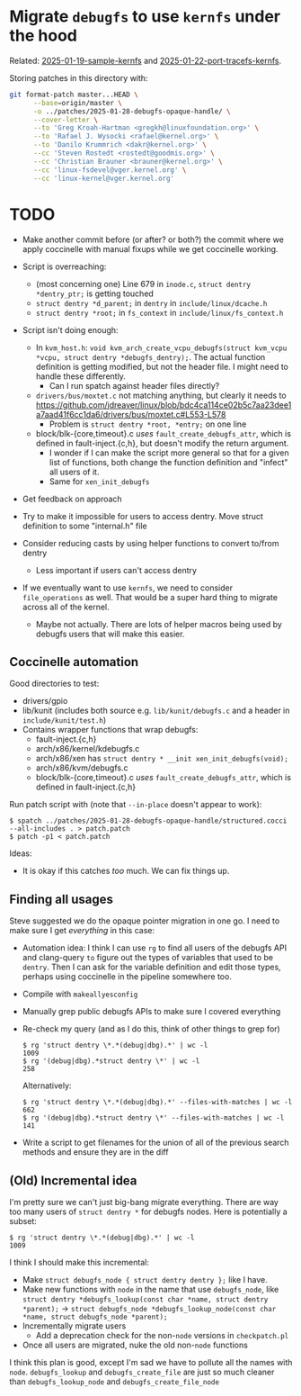 # Migrate `debugfs` to use `kernfs` under the hood

Related: [2025-01-19-sample-kernfs](../2025-01-19-sample-kernfs) and [2025-01-22-port-tracefs-kernfs](../2025-01-22-port-tracefs-kernfs).

Storing patches in this directory with:

```bash
git format-patch master...HEAD \
      --base=origin/master \
      -o ../patches/2025-01-28-debugfs-opaque-handle/ \
      --cover-letter \
      --to 'Greg Kroah-Hartman <gregkh@linuxfoundation.org>' \
      --to 'Rafael J. Wysocki <rafael@kernel.org>' \
      --to 'Danilo Krummrich <dakr@kernel.org>' \
      --cc 'Steven Rostedt <rostedt@goodmis.org>' \
      --cc 'Christian Brauner <brauner@kernel.org>' \
      --cc 'linux-fsdevel@vger.kernel.org' \
      --cc 'linux-kernel@vger.kernel.org'
```

# TODO

- Make another commit before (or after? or both?) the commit where we apply coccinelle with manual fixups while we get coccinelle working.
- Script is overreaching:
  - (most concerning one) Line 679 in `inode.c`, `struct dentry *dentry_ptr;` is getting touched
  - `struct dentry *d_parent;` in `dentry` in `include/linux/dcache.h`
  - `struct dentry *root;` in `fs_context` in `include/linux/fs_context.h`
- Script isn't doing enough:
  - In `kvm_host.h`: `void kvm_arch_create_vcpu_debugfs(struct kvm_vcpu *vcpu, struct dentry *debugfs_dentry);`. The actual function definition is getting modified, but not the header file. I might need to handle these differently.
    - Can I run spatch against header files directly?
  - `drivers/bus/moxtet.c` not matching anything, but clearly it needs to <https://github.com/jdreaver/linux/blob/bdc4ca114ce02b5c7aa23dee1a7aad41f6cc1da6/drivers/bus/moxtet.c#L553-L578>
    - Problem is `struct dentry *root, *entry;` on one line
  - block/blk-{core,timeout}.c _uses_ `fault_create_debugfs_attr`, which is defined in fault-inject.{c,h}, but doesn't modify the return argument.
    - I wonder if I can make the script more general so that for a given list of functions, both change the function definition and "infect" all users of it.
    - Same for `xen_init_debugfs`

- Get feedback on approach
- Try to make it impossible for users to access dentry. Move struct definition to some "internal.h" file
- Consider reducing casts by using helper functions to convert to/from dentry
  - Less important if users can't access dentry
- If we eventually want to use `kernfs`, we need to consider `file_operations` as well. That would be a super hard thing to migrate across all of the kernel.
  - Maybe not actually. There are lots of helper macros being used by debugfs users that will make this easier.

## Coccinelle automation

Good directories to test:
- drivers/gpio
- lib/kunit (includes both source e.g. `lib/kunit/debugfs.c` and a header in `include/kunit/test.h`)
- Contains wrapper functions that wrap debugfs:
  - fault-inject.{c,h}
  - arch/x86/kernel/kdebugfs.c
  - arch/x86/xen has `struct dentry * __init xen_init_debugfs(void);`
  - arch/x86/kvm/debugfs.c
  - block/blk-{core,timeout}.c _uses_ `fault_create_debugfs_attr`, which is defined in fault-inject.{c,h}

Run patch script with (note that `--in-place` doesn't appear to work):

```
$ spatch ../patches/2025-01-28-debugfs-opaque-handle/structured.cocci --all-includes . > patch.patch
$ patch -p1 < patch.patch
```

Ideas:
- It is okay if this catches _too_ much. We can fix things up.

## Finding all usages

Steve suggested we do the opaque pointer migration in one go. I need to make sure I get _everything_ in this case:

- Automation idea: I think I can use `rg` to find all users of the debugfs API and clang-query `to` figure out the types of variables that used to be `dentry`. Then I can ask for the variable definition and edit those types, perhaps using coccinelle in the pipeline somewhere too.
- Compile with `makeallyesconfig`
- Manually grep public debugfs APIs to make sure I covered everything
- Re-check my query (and as I do this, think of other things to grep for)

  ```
  $ rg 'struct dentry \*.*(debug|dbg).*' | wc -l
  1009
  $ rg '(debug|dbg).*struct dentry \*' | wc -l
  258
  ```

  Alternatively:

  ```
  $ rg 'struct dentry \*.*(debug|dbg).*' --files-with-matches | wc -l
  662
  $ rg '(debug|dbg).*struct dentry \*' --files-with-matches | wc -l
  141
  ```

- Write a script to get filenames for the union of all of the previous search methods and ensure they are in the diff

## (Old) Incremental idea

I'm pretty sure we can't just big-bang migrate everything. There are way too many users of `struct dentry *` for debugfs nodes. Here is potentially a subset:

```
$ rg 'struct dentry \*.*(debug|dbg).*' | wc -l
1009
```

I think I should make this incremental:
- Make `struct debugfs_node { struct dentry dentry };` like I have.
- Make new functions with `node` in the name that use `debugfs_node`, like `struct dentry *debugfs_lookup(const char *name, struct dentry *parent);` -> `struct debugfs_node *debugfs_lookup_node(const char *name, struct debugfs_node *parent);`
- Incrementally migrate users
  - Add a deprecation check for the non-`node` versions in `checkpatch.pl`
- Once all users are migrated, nuke the old non-`node` functions

I think this plan is good, except I'm sad we have to pollute all the names with `node`. `debugfs_lookup` and `debugfs_create_file` are just so much cleaner than `debugfs_lookup_node` and `debugfs_create_file_node`
